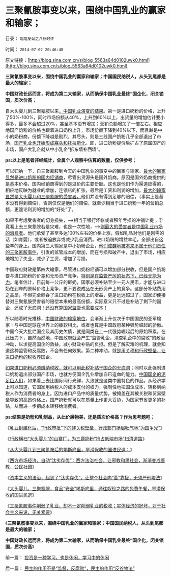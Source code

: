 # 三聚氰胺事变以来，围绕中国乳业的赢家和输家；

目录： `唱唱反调之八卦时评` 

时间： `2014-07-02 20:46:48` 

原文链接：[http://blog.sina.com.cn/s/blog_5563a64d0102uwk0.html](http://blog.sina.com.cn/s/blog_5563a64d0102uwk0.html)

**三聚氰胺事变以来，围绕中国乳业的赢家和输家；中国国民纳税人，从头到尾都是最大的输家；**

**中国财政长远而言，将成为第二大输家，从而确保中国乳业最终“国企化，闭关锁国，质次价高**；

自大头婴儿到三聚氰胺以来[，中国乳业演变的结果](../../../2011/7/5/民主是消费者的钞票买出来的；乳业实播《通往奴役之路》.md)。第一是进口奶粉的价格，上升了50%-100%，同时市场份额从40%，上升到60%以上，出货量的增加估计要小得多，最多不会超过20%，甚至基本没有增加；营销总额增加了一倍左右。相应地国产奶粉的价格也跟着进口奶粉上升，市场份额下降到40%以下，而且越是中小的奶粉商，份额下降越是剧烈，其尽头，则是三线国产奶粉几乎全部退出了市场，[国产乳业也开始形成寡头和托拉斯化](../../../2014/6/22/俺国乳业全面封建化后，一系列“为国争光”的逻辑后果.md)。即，进口奶粉提价后扩占了原属国产的市场，国产大乳企就从中小乳企“拆东墙补西墙”。

**ps:以上是笔者非经统计，全属个人观察中估算的数量，仅供参考**；

可以归纳一下，自三聚氰胺到今天的中国乳业的事变中的赢家与输家。[最大的赢家显然是进口奶粉的国内经销商](../../../2014/6/30/三聚氰胺事变的好处，坏处，无所谓，及不同的衡量标准.md)，尽管出货源头是国外奶商。原因是国外奶商提供的是基本价格，国内经销商得到的是溢价的主要份额。这也是他们作为渠道应得的，相应地反映为就业的增加，连锁店的扩张，最后是工资和利润的增加。[最大的输家显然是大头婴儿和三聚氰胺的受害者，](../../../2014/6/17/三鹿赔偿基金的性质是封建行会垄断权利的交换；.md)他们并没有得到足够的赔偿，（事实上是基本没有得到赔偿），否则仅仅是他们的赔偿，就至少相当于进口奶粉一年的营销总额，更遑论利润的增加的“好处”了。

如果不考虑受害者的切身损失，——>相当于银行坏帐或者积年亏损的冲销计提；毕竟看上去三聚氰胺若是灾难，也是一次性地，——>[则最大的受害者是中国乳业市场的消费者](../../../2014/6/6/中国的乳业被民粹公知搞死的现代史.md)。他们承受了甚至多达100%左右的价格上涨，假如乳品对他们是刚需的话（如育婴），或者被迫放弃或减少乳品消费。进口奶粉的增益羊毛，全部出自这些羊的身上。国内第三大输家是中小奶粉企业，他[们成群地被本来不属于他们责任的三聚氰胺事件](../../../2014/6/9/从三聚氰胺到竭斯底里，喉舌操纵着诡异的恶性循环.md)，引发的监管成本的增加，而在亏损和破产中，退出了市场，相应地增加了失业，减少了工资，增加了亏损。

中国政府财政是第四大输家。尽管进口奶粉经销可以增加部分税收，但是国产奶粉要与进口奶粉的价差和无形资产竞争，[特别是在监管严厉的状态下，已经无能为力](../../../2012/12/28/从公益变成公害的“为虎作伥的民粹之路”.md)。笔者估计，目前每一公斤的鲜奶，国家必须补贴至少一元人民币，才能与进口奶在到岸的原料价格上竞争，更不要说成品在无形资产上的竞争。这部分补贴费用之高昂，不但完全鲸吞了进口奶粉在税收上的增益，更是远远超过了，国家即便接替对三聚氰胺受害者的赔偿本来的最高份额，实际意义只不过是补贴了剩下的国企，还成了无底洞！[还没有算国家监管也需要成本](../../../2009/1/7/威权万能论，肆虐中国2000年的条件反射.md)！

所以随着时光推移，[中国财政的输家地位](../../../2009/7/13/为什么减少行政成本就是增强国力.md)，会渐渐上升仅次于中国国民的亚军输家！与中国足球在世界上的疲软相比，或者也算是中国政府某种强势崛起的骄傲。中国今天大批烂国企及其历史欠债，就是同类在上一代强势崛起后的原始积累。在此压力下，自然而然地，中国政府就会产生“监管乳企，清查乳企中的腐败”的政治冲动，以求提高国企的效益，减小财政补贴的负担。但是了解灾难的机理，就会知道这种监管和反腐败，不会有任何效果。第二种冲动，就[是用关税和行政壁垒，让进口奶粉的税收养国](http://blog.sina.com.cn/s/blog_5563a64d0102eirn.html)企。

[如果进口奶粉必须缴纳税收，就可以用此税补贴于国企的无底洞](../../../2014/4/5/进出口不是特殊的行业，不允许挟持国民经济.md)；同时以此强制进口奶粉退出部分国产市场，也就方便国企乳业增加自已造血的能力。[中国国企的泥足巨人们](../../../2009/7/22/泥足巨人的垄断是否需要反垄断.md)，如果看上去比国际同行光鲜，大致就是这类中国特色的作品。从经济学上可以知道，它国家用纳税人的成本支付的权力，强制性地把国企成本，转移到纳税人作为消费者的身上。因为进口产品中的质量优势，被掩盖在其被关税和贸易壁垒导致的高昂价格上，国产奶粉就可以在质量上作更大妥协，为国家节省更多的补贴，从而进一步把成本转移给消费者。

**ps:结果是奶粉和乳制品，从此价廉物美，还是质次价格高？作为思考题吧**；

《[乳业封建化后，“行政审批”下的非关税壁垒，行政部门扬眉吐气地“为国争光”](../../../2014/6/22/俺国乳业全面封建化后，一系列“为国争光”的逻辑后果.md)》

《[行政横扫“大头婴儿”的山寨厂，为三鹿奶粉“抢占低端市场”扫清道路](../../../2014/6/23/从大头婴儿到三聚氰胺，俺国乳业封建化的前奏；.md)》

《[从大头婴儿到三聚氰胺后的竭斯底里，旱涝保收的国进民退；](../../../2014/6/24/“监管”推动了从大头婴儿到三聚氰胺的国进民退，及惨案.md)》

《[西方市场经济，自动“汰劣存优”；西方法治社会，让邪教和黑社会，渐渐变成善教，公民社团](../../../2014/6/25/为什么“洋人命贵，国民命贱”，必须“宁与洋人，勿与家奴”？.md)》

《[资本主义的法治，起到了“汰劣存优”，让整个社会向“善”靠拢，无须严刑峻法](../../../2014/6/26/资本主义的“逐利”缔造了空前善德的公民社会.md)》

《[大头婴儿，三聚氰胺，食品“安全”竭斯底里，通往奴役之路的免费午餐，旱涝保收的国进民退](../../../2014/6/28/损人不利已的愚民，损民不利已的公知，肥水不外流的国企.md)》

《[三聚氰胺事件削弱了乳业，却不一定削弱乳业的税收；实体经济的好坏，对于社会主义来说，无关紧要](../../../2014/6/30/三聚氰胺事变的好处，坏处，无所谓，及不同的衡量标准.md)》

《**三聚氰胺事变以来，围绕中国乳业的赢家和输家；中国国民纳税人，从头到尾都是最大的输家；**

**中国财政长远而言，将成为第二大输家，从而确保中国乳业最终“国企化，闭关锁国，质次价高**》

前一篇： [投资是一种学习，也是休闲，学习中的休闲](../../../2014/7/3/投资是一种学习，也是休闲，学习中的休闲.md)

后一篇： [民主的作用不是“监督，反腐败”，民主的作用“反谷物法”](../../../2014/6/26/民主的作用不是“监督，反腐败”，民主的作用“反谷物法”.md)

